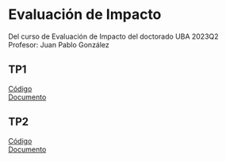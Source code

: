 # Evaluación de Impacto
Del curso de Evaluación de Impacto del doctorado UBA 2023Q2 <br>
Profesor: Juan Pablo González
## TP1
[Código](https://github.com/LCaravaggio/Impacto/tree/main/TP1) </br>
[Documento](https://github.com/LCaravaggio/Impacto/blob/main/TP1/Evaluaci%C3%B3n_de_Impacto___TP1.pdf)

## TP2
[Código](https://github.com/LCaravaggio/Impacto/tree/main/TP2) </br>
[Documento](https://github.com/LCaravaggio/Impacto/blob/main/TP2/Evaluaci%C3%B3n_de_Impacto___TP2.pdf)

